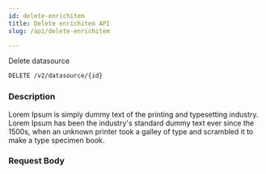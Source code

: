 ```yaml
---
id: delete-enrichitem
title: Delete enrichitem API
slug: /api/delete-enrichitem

---
```


Delete datasource

```bash
DELETE /v2/datasource/{id}
```

### Description

Lorem Ipsum is simply dummy text of the printing and typesetting industry. Lorem Ipsum has been the industry's standard
dummy text ever since the 1500s, when an unknown printer took a galley of type and scrambled it to make a type specimen book.

### Request Body
